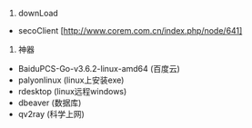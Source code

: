 
1. downLoad

* secoClient [http://www.corem.com.cn/index.php/node/641]

1. 神器
* BaiduPCS-Go-v3.6.2-linux-amd64 (百度云)
* palyonlinux (linux上安装exe)
* rdesktop (linux远程windows)
* dbeaver (数据库)
* qv2ray (科学上网)
